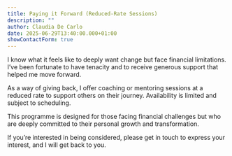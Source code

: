 ```yaml
---
title: Paying it Forward (Reduced-Rate Sessions)
description: ""
author: Claudia De Carlo
date: 2025-06-29T13:40:00.000+01:00
showContactForm: true
---
```

I know what it feels like to deeply want change but face financial limitations. I’ve been fortunate to have tenacity and to receive generous support that helped me move forward.

As a way of giving back, I offer coaching or mentoring sessions at a reduced rate to support others on their journey. Availability is limited and subject to scheduling.

This programme is designed for those facing financial challenges but who are deeply committed to their personal growth and transformation.

If you’re interested in being considered, please get in touch to express your interest, and I will get back to you.
